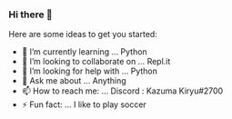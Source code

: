 ### Hi there 👋

Here are some ideas to get you started:

- 🌱 I’m currently learning ... Python
- 👯 I’m looking to collaborate on ... Repl.it
- 🤔 I’m looking for help with ... Python
- 💬 Ask me about ... Anything
- 📫 How to reach me: ... Discord : Kazuma Kiryu#2700
- ⚡ Fun fact: ... I like to play soccer


